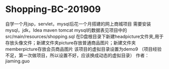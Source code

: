 # Shopping-BC-201909
自学一个月jsp，servlet，mysql后花一个月搭建的网上商城项目
需要安装mysql，jdk，Idea maven tomcat 
mysql的数据表见项目中的src/main/resources/shopping.sql
在D盘根目录下新建headpicture文件夹,用于存放头像文件；新建文件夹picture存放普通商品图片；新建文件夹memberpicture存放会员商品图片
该项目的虚拟目录设置为demo9 （项目经验不足，第一次做项目，所以设置不好，应该换成动态的虚拟目录）
作者：jiaming.guo

